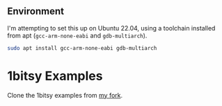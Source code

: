 ## Environment

I'm attempting to set this up on Ubuntu 22.04, using a toolchain installed from apt (`gcc-arm-none-eabi` and `gdb-multiarch`).

```bash
sudo apt install gcc-arm-none-eabi gdb-multiarch
```

# 1bitsy Examples

Clone the 1bitsy examples from [my fork](https://github.com/Annath/1bitsy-examples).